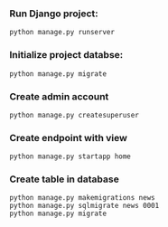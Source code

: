 ###  Run Django project: 
~~~
python manage.py runserver
~~~
### Initialize project databse:
~~~
python manage.py migrate
~~~
### Create admin account 
~~~
python manage.py createsuperuser
~~~
### Create endpoint with view
~~~
python manage.py startapp home
~~~
### Create table in database
~~~
python manage.py makemigrations news
python manage.py sqlmigrate news 0001
python manage.py migrate
~~~



